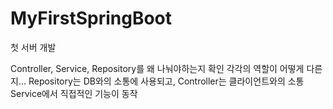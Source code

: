 # MyFirstSpringBoot

첫 서버 개발

Controller, Service, Repository를 왜 나눠야하는지 확인
각각의 역할이 어떻게 다른지... Repository는 DB와의 소통에 사용되고, Controller는 클라이언트와의 소통 Service에서 직접적인 기능이 동작

